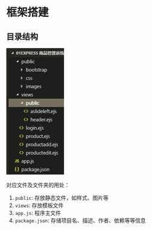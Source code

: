# 框架搭建
## 目录结构
![](../assets/catalog.png)

对应文件及文件夹的用处：

1. `public`: 存放静态文件，如样式、图片等
2. `views`: 存放模板文件
3. `app.js`: 程序主文件
4. `package.json`: 存储项目名、描述、作者、依赖等等信息


